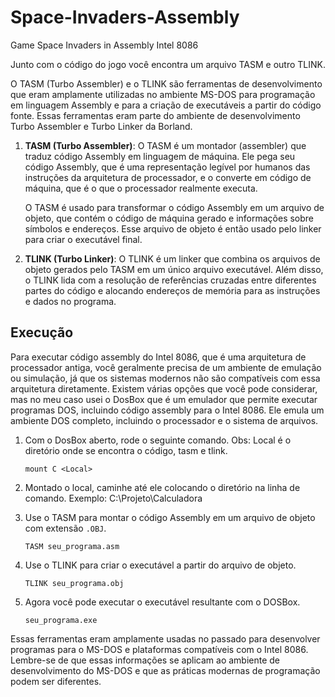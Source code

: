 # Space-Invaders-Assembly
Game Space Invaders in Assembly Intel 8086


Junto com o código do jogo você encontra um arquivo TASM e outro TLINK.

O TASM (Turbo Assembler) e o TLINK são ferramentas de desenvolvimento que eram amplamente utilizadas no ambiente MS-DOS para programação em linguagem Assembly e para a criação de executáveis a partir do código fonte. Essas ferramentas eram parte do ambiente de desenvolvimento Turbo Assembler e Turbo Linker da Borland.

1. **TASM (Turbo Assembler)**:
   O TASM é um montador (assembler) que traduz código Assembly em linguagem de máquina. Ele pega seu código Assembly, que é uma representação legível por humanos das instruções da arquitetura de processador, e o converte em código de máquina, que é o que o processador realmente executa.

   O TASM é usado para transformar o código Assembly em um arquivo de objeto, que contém o código de máquina gerado e informações sobre símbolos e endereços. Esse arquivo de objeto é então usado pelo linker para criar o executável final.

2. **TLINK (Turbo Linker)**:
   O TLINK é um linker que combina os arquivos de objeto gerados pelo TASM em um único arquivo executável. Além disso, o TLINK lida com a resolução de referências cruzadas entre diferentes partes do código e alocando endereços de memória para as instruções e dados no programa.


## Execução

Para executar código assembly do Intel 8086, que é uma arquitetura de processador antiga, você geralmente precisa de um ambiente de emulação ou simulação, já que os sistemas modernos não são compatíveis com essa arquitetura diretamente. Existem várias opções que você pode considerar, mas no meu caso usei o DosBox que é um emulador que permite executar programas DOS, incluindo código assembly para o Intel 8086. Ele emula um ambiente DOS completo, incluindo o processador e o sistema de arquivos.

1. Com o DosBox aberto, rode o seguinte comando. Obs: Local é o diretório onde se encontra o código, tasm e tlink.
   ```
   mount C <Local>
   ```
2. Montado o local, caminhe até ele colocando o diretório na linha de comando. Exemplo: C:\Projeto\Calculadora

3. Use o TASM para montar o código Assembly em um arquivo de objeto com extensão `.OBJ`.
   ```
   TASM seu_programa.asm
   ```
3. Use o TLINK para criar o executável a partir do arquivo de objeto.
   ```
   TLINK seu_programa.obj
   ```
4. Agora você pode executar o executável resultante com o DOSBox.
   ```
   seu_programa.exe
   ```

Essas ferramentas eram amplamente usadas no passado para desenvolver programas para o MS-DOS e plataformas compatíveis com o Intel 8086. Lembre-se de que essas informações se aplicam ao ambiente de desenvolvimento do MS-DOS e que as práticas modernas de programação podem ser diferentes.
